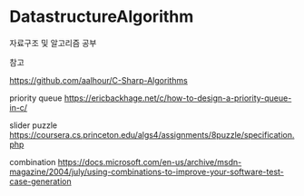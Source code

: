 # DatastructureAlgorithm
자료구조 및 알고리즘 공부 

참고

https://github.com/aalhour/C-Sharp-Algorithms

priority queue
https://ericbackhage.net/c/how-to-design-a-priority-queue-in-c/

slider puzzle
https://coursera.cs.princeton.edu/algs4/assignments/8puzzle/specification.php

combination
https://docs.microsoft.com/en-us/archive/msdn-magazine/2004/july/using-combinations-to-improve-your-software-test-case-generation


